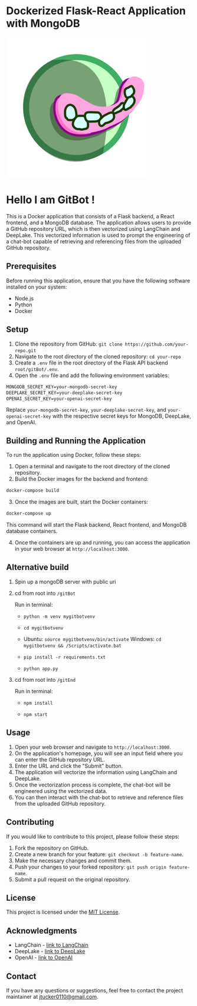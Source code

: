 # Dockerized Flask-React Application with MongoDB

![SVG Image](gitEnd/public/icon.svg)

# Hello I am GitBot !

This is a Docker application that consists of a Flask backend, a React frontend, and a MongoDB database. The application allows users to provide a GitHub repository URL, which is then vectorized using LangChain and DeepLake. This vectorized information is used to prompt the engineering of a chat-bot capable of retrieving and referencing files from the uploaded GitHub repository.

## Prerequisites

Before running this application, ensure that you have the following software installed on your system:

- Node.js 
- Python 
- Docker

## Setup

1. Clone the repository from GitHub: `git clone https://github.com/your-repo.git`
2. Navigate to the root directory of the cloned repository: `cd your-repo`
3. Create a `.env` file in the root directory of the Flask API backend `root/gitBot/.env`.
4. Open the `.env` file and add the following environment variables:

```plaintext
MONGODB_SECRET_KEY=your-mongodb-secret-key
DEEPLAKE_SECRET_KEY=your-deeplake-secret-key
OPENAI_SECRET_KEY=your-openai-secret-key
```

Replace `your-mongodb-secret-key`, `your-deeplake-secret-key`, and `your-openai-secret-key` with the respective secret keys for MongoDB, DeepLake, and OpenAI.

## Building and Running the Application

To run the application using Docker, follow these steps:

1. Open a terminal and navigate to the root directory of the cloned repository.
2. Build the Docker images for the backend and frontend:

```bash
docker-compose build
```

3. Once the images are built, start the Docker containers:

```bash
docker-compose up
```

This command will start the Flask backend, React frontend, and MongoDB database containers.

4. Once the containers are up and running, you can access the application in your web browser at `http://localhost:3000`.

## Alternative build

1. Spin up a mongoDB server with public uri

2. cd from root into `/gitBot`

    Run in terminal:

    -  `python -m venv mygitbotvenv`

    -  `cd mygitbotvenv`

    -  Ubuntu: `source mygitbotvenv/bin/activate`
       Windows: `cd mygitbotvenv && /Scripts/activate.bat`

    -  `pip install -r requirements.txt`

    -  `python app.py`

3. cd from root into `/gitEnd`

    Run in terminal:

    -  `npm install`

    -  `npm start`
    

## Usage

1. Open your web browser and navigate to `http://localhost:3000`.
2. On the application's homepage, you will see an input field where you can enter the GitHub repository URL.
3. Enter the URL and click the "Submit" button.
4. The application will vectorize the information using LangChain and DeepLake.
5. Once the vectorization process is complete, the chat-bot will be engineered using the vectorized data.
6. You can then interact with the chat-bot to retrieve and reference files from the uploaded GitHub repository.

## Contributing

If you would like to contribute to this project, please follow these steps:

1. Fork the repository on GitHub.
2. Create a new branch for your feature: `git checkout -b feature-name`.
3. Make the necessary changes and commit them.
4. Push your changes to your forked repository: `git push origin feature-name`.
5. Submit a pull request on the original repository.

## License

This project is licensed under the [MIT License](https://opensource.org/licenses/MIT).

## Acknowledgments

- LangChain - [link to LangChain](https://langchain.ai)
- DeepLake - [link to DeepLake](https://deeplake.ai)
- OpenAI - [link to OpenAI](https://openai.com)

## Contact

If you have any questions or suggestions, feel free to contact the project maintainer at [jtucker0110@gmail.com](mailto:jtucker0110@gmail.com).